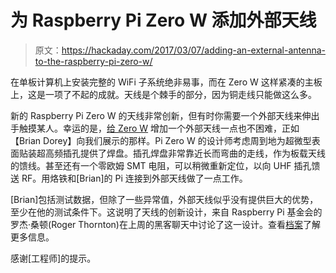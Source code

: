 # 为 Raspberry Pi Zero W 添加外部天线

> 原文：<https://hackaday.com/2017/03/07/adding-an-external-antenna-to-the-raspberry-pi-zero-w/>

在单板计算机上安装完整的 WiFi 子系统绝非易事，而在 Zero W 这样紧凑的主板上，这是一项了不起的成就。天线是个棘手的部分，因为铜走线只能做这么多。

新的 Raspberry Pi Zero W 的天线非常创新，但有时你需要一个外部天线来伸出手触摸某人。幸运的是，[给 Zero W](http://www.briandorey.com/post/Raspberry-Pi-Zero-W-external-antenna-mod) 增加一个外部天线一点也不困难，正如【Brian Dorey】向我们展示的那样。Pi Zero W 的设计师考虑周到地为超微型表面贴装超高频插孔提供了焊盘。插孔焊盘非常靠近长而弯曲的走线，作为板载天线的馈线。甚至还有一个零欧姆 SMT 电阻，可以稍微重新定位，以向 UHF 插孔馈送 RF。用烙铁和[Brian]的 Pi 连接到外部天线做了一点工作。

[Brian]包括测试数据，但除了一些异常值，外部天线似乎没有提供巨大的优势，至少在他的测试条件下。这说明了天线的创新设计，来自 Raspberry Pi 基金会的罗杰·桑顿(Roger Thornton)在上周的黑客聊天中讨论了这一设计。查看[档案](https://hackaday.io/event/20043/logs)了解更多信息。

感谢[工程师]的提示。